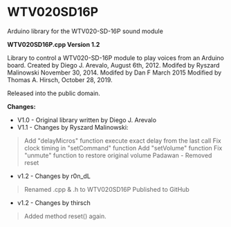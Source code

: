 # WTV020SD16P
Arduino library for the WTV020-SD-16P sound module

**WTV020SD16P.cpp Version 1.2**

Library to control a WTV020-SD-16P module to play voices from an Arduino board.
Created by Diego J. Arevalo, August 6th, 2012.
Modifed by Ryszard Malinowski November 30, 2014.
Modifed by Dan F  March 2015
Modified by Thomas A. Hirsch, October 28, 2019.
  
 Released into the public domain.
 
 **Changes:**
 - V1.0 - Original library written by Diego J. Arevalo
 - V1.1 - Changes by Ryszard Malinowski:
>Add "delayMicros" function execute exact delay from the last call
>Fix clock timing in "setCommand" function
>Add "setVolume" function
>Fix "unmute" function to restore original volume
>Padawan - Removed reset

 - v1.2 - Changes by r0n_dL
>Renamed .cpp & .h to WTV020SD16P
>Published to GitHub

 - v1.2 - Changes by thirsch
>Added method reset() again.